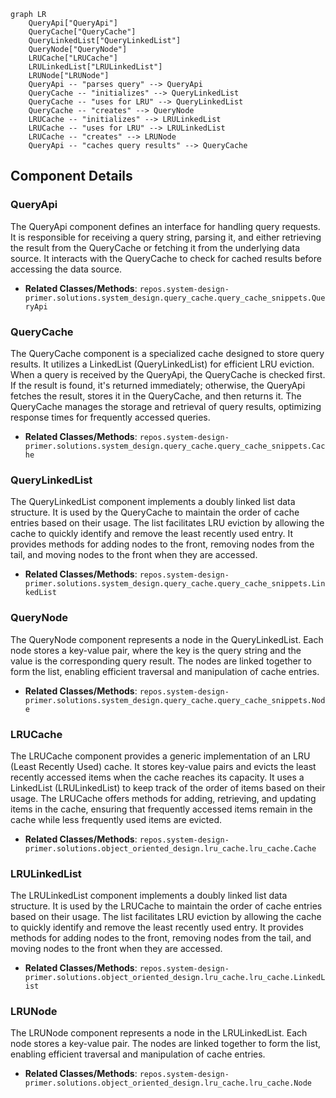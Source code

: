 ```mermaid
graph LR
    QueryApi["QueryApi"]
    QueryCache["QueryCache"]
    QueryLinkedList["QueryLinkedList"]
    QueryNode["QueryNode"]
    LRUCache["LRUCache"]
    LRULinkedList["LRULinkedList"]
    LRUNode["LRUNode"]
    QueryApi -- "parses query" --> QueryApi
    QueryCache -- "initializes" --> QueryLinkedList
    QueryCache -- "uses for LRU" --> QueryLinkedList
    QueryCache -- "creates" --> QueryNode
    LRUCache -- "initializes" --> LRULinkedList
    LRUCache -- "uses for LRU" --> LRULinkedList
    LRUCache -- "creates" --> LRUNode
    QueryApi -- "caches query results" --> QueryCache
```

## Component Details

### QueryApi
The QueryApi component defines an interface for handling query requests. It is responsible for receiving a query string, parsing it, and either retrieving the result from the QueryCache or fetching it from the underlying data source. It interacts with the QueryCache to check for cached results before accessing the data source.
- **Related Classes/Methods**: `repos.system-design-primer.solutions.system_design.query_cache.query_cache_snippets.QueryApi`

### QueryCache
The QueryCache component is a specialized cache designed to store query results. It utilizes a LinkedList (QueryLinkedList) for efficient LRU eviction. When a query is received by the QueryApi, the QueryCache is checked first. If the result is found, it's returned immediately; otherwise, the QueryApi fetches the result, stores it in the QueryCache, and then returns it. The QueryCache manages the storage and retrieval of query results, optimizing response times for frequently accessed queries.
- **Related Classes/Methods**: `repos.system-design-primer.solutions.system_design.query_cache.query_cache_snippets.Cache`

### QueryLinkedList
The QueryLinkedList component implements a doubly linked list data structure. It is used by the QueryCache to maintain the order of cache entries based on their usage. The list facilitates LRU eviction by allowing the cache to quickly identify and remove the least recently used entry. It provides methods for adding nodes to the front, removing nodes from the tail, and moving nodes to the front when they are accessed.
- **Related Classes/Methods**: `repos.system-design-primer.solutions.system_design.query_cache.query_cache_snippets.LinkedList`

### QueryNode
The QueryNode component represents a node in the QueryLinkedList. Each node stores a key-value pair, where the key is the query string and the value is the corresponding query result. The nodes are linked together to form the list, enabling efficient traversal and manipulation of cache entries.
- **Related Classes/Methods**: `repos.system-design-primer.solutions.system_design.query_cache.query_cache_snippets.Node`

### LRUCache
The LRUCache component provides a generic implementation of an LRU (Least Recently Used) cache. It stores key-value pairs and evicts the least recently accessed items when the cache reaches its capacity. It uses a LinkedList (LRULinkedList) to keep track of the order of items based on their usage. The LRUCache offers methods for adding, retrieving, and updating items in the cache, ensuring that frequently accessed items remain in the cache while less frequently used items are evicted.
- **Related Classes/Methods**: `repos.system-design-primer.solutions.object_oriented_design.lru_cache.lru_cache.Cache`

### LRULinkedList
The LRULinkedList component implements a doubly linked list data structure. It is used by the LRUCache to maintain the order of cache entries based on their usage. The list facilitates LRU eviction by allowing the cache to quickly identify and remove the least recently used entry. It provides methods for adding nodes to the front, removing nodes from the tail, and moving nodes to the front when they are accessed.
- **Related Classes/Methods**: `repos.system-design-primer.solutions.object_oriented_design.lru_cache.lru_cache.LinkedList`

### LRUNode
The LRUNode component represents a node in the LRULinkedList. Each node stores a key-value pair. The nodes are linked together to form the list, enabling efficient traversal and manipulation of cache entries.
- **Related Classes/Methods**: `repos.system-design-primer.solutions.object_oriented_design.lru_cache.lru_cache.Node`
